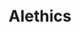 ---
title: AIethics
crosslinks:
- autotldr
- artificial
- MachineLearning
- philosophy
- linguistics
---